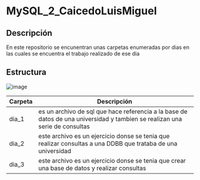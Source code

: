# MySQL_2_CaicedoLuisMiguel


## Descripción
En este repositorio se encunentran unas carpetas enumeradas por dias en las cuales se encuentra el trabajo realizado de ese dia

## Estructura
![image](https://github.com/user-attachments/assets/229a1ae5-d806-4baf-9cca-834fdd656f84)

|Carpeta|Descripción|
|--|--|
|dia_1|es un archivo de sql que hace referencia a la base de datos de una universidad y tambien se realizan una serie de consultas|
|dia_2|este archivo es un ejercicio donse se tenia que realizar consultas a una DDBB que trataba de una universidad|
|dia_3|este archivo es un ejercicio donse se tenia que crear una base de datos y realizar consultas|
